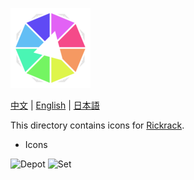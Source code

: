 ![Haworthia the Firework](../../../icons/full/icon_full_128.png)

[中文](https://eigenmiao.com/yanhuo/zh.html) | [English](https://eigenmiao.com/yanhuo/en.html) | [日本語](https://eigenmiao.com/yanhuo/ja.html)

This directory contains icons for [Rickrack](https://github.com/eigenmiao/Rickrack).

* Icons
<div>
<img src="depot.ico" alt="Depot" height="128" />
<img src="set.ico" alt="Set" height="128" />
</div>
